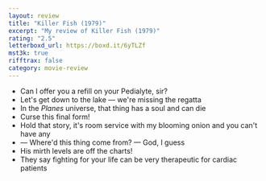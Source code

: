 ```yaml
---
layout: review
title: "Killer Fish (1979)"
excerpt: "My review of Killer Fish (1979)"
rating: "2.5"
letterboxd_url: https://boxd.it/6yTLZf
mst3k: true
rifftrax: false
category: movie-review
---
```


- Can I offer you a refill on your Pedialyte, sir?
- Let's get down to the lake — we're missing the regatta
- In the <i>Planes</i> universe, that thing has a soul and can die
- Curse this final form!
- Hold that story, it's room service with my blooming onion and you can't have any
- — Where'd this thing come from? — God, I guess
- His mirth levels are off the charts!
- They say fighting for your life can be very therapeutic for cardiac patients
